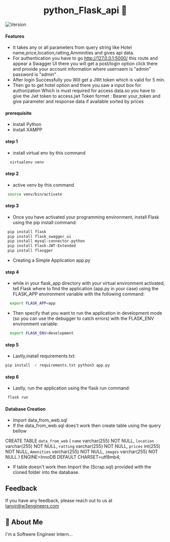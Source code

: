 <h1 align="center">python_Flask_api  👋</h1>
<p>
  <img alt="Version" src="https://img.shields.io/badge/version-1.0.0-blue.svg?cacheSeconds=2592000" />
</p>

#### Features
- It takes any or all parameters from query string like Hotel name,price,location,ratting,Amminities and gives api data.
- For authentication you have to go http://127.0.0.1:5000/ this route and  appear a Swagger UI there you will get a post/login option click there and provide your account information where usernaem is "admin" password is "admin" .
- After login Successfully you Will get a JWt token which is valid for 5 min.
- Then go to get hotel option and there you saw a input box for authorization Which is must required for access data.so you have to give the Jwt token to access.jwt Token formet : Bearer your_token and give  parameter and response data if available sorted by prices

#### prerequisite
- Install Python
- Install XAMPP

 #### step 1
 - install virtual env by this command 
 ```bash
   virtualenv venv
```
#### step 2
- active venv by this command 
 ```bash
  source venv/bin/activate
```
#### step 3
- Once you have activated your programming environment, install Flask using the pip install command:
 ```bash
  pip install flask
  pip install flask_swagger_ui
  pip install mysql-connector-python
  pip install Flask-JWT-Extended
  pip install flasgger

```

- Creating a Simple Application app.py
#### step 4
- while in your flask_app directory with your virtual environment activated, tell Flask where to find the application (app.py in your case) using the FLASK_APP environment variable with the following command:
```bash
  export FLASK_APP=app
```

- Then specify that you want to run the application in development mode (so you can use the debugger to catch errors) with the FLASK_ENV environment variable:
```bash
  export FLASK_ENV=development

```
#### step 5
- Lastly,inatall requirements.txt:

```bash
pip install -r requirements.txt python3 app.py

```
#### step 6
- Lastly, run the application using the flask run command:

```bash
 flask run

```
#### Database Creation

- Import data_from_web.sql
- If the data_from_web.sql does't work then create table using the query bellow

CREATE TABLE `data_from_web` (
  `name` varchar(255) NOT NULL,
  `location` varchar(255) NOT NULL,
  `ratting` varchar(255) NOT NULL,
  `prices` int(255) NOT NULL,
  `Amenities` varchar(255) NOT NULL,
  `images` varchar(255) NOT NULL
) ENGINE=InnoDB DEFAULT CHARSET=utf8mb4;

- If table doesn't work then Import the (Scrap.sql) provided with the cloned folder into the database. 


## Feedback

If you have any feedback, please reach out to us at tanvir@w3engineers.com


## 🚀 About Me
I'm a Softwere Engineer Intern...

